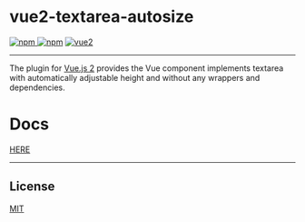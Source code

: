 # vue2-textarea-autosize

[![npm](https://img.shields.io/npm/v/vue2-textarea-autosize.svg) ![npm](https://img.shields.io/npm/dm/vue2-textarea-autosize.svg)](https://www.npmjs.com/package/vue2-textarea-autosize)
[![vue2](https://img.shields.io/badge/vue-2.x-brightgreen.svg)](https://vuejs.org/)

---

The plugin for [Vue.js 2](http://vuejs.org) provides the Vue component implements textarea with automatically adjustable height and without any wrappers and dependencies.

# Docs
<a href="https://sameignatovich.github.io/vue2-textarea-autosize/" target="_blank">HERE</a>

---

## License

[MIT](http://opensource.org/licenses/MIT)
